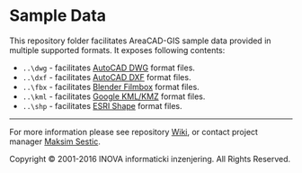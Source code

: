 ﻿# Sample Data

This repository folder facilitates AreaCAD-GIS sample data provided in multiple supported formats. It exposes following contents:

* `..\dwg` - facilitates [AutoCAD DWG](https://www.opendesign.com/files/.../OpenDesign_Specification_for_.dwg_files.pdf) format files.
* `..\dxf` - facilitates [AutoCAD DXF](http://images.autodesk.com/adsk/files/autocad_2012_pdf_dxf-reference_enu.pdf) format files.
* `..\fbx` - facilitates [Blender Filmbox](https://code.blender.org/2013/08/fbx-binary-file-format-specification/) format files.
* `..\kml` - facilitates [Google KML/KMZ](https://developers.google.com/kml/documentation/) format files.
* `..\shp` - facilitates [ESRI Shape](https://developers.google.com/kml/documentation/) format files.

---
For more information please see repository [Wiki](https://github.com/geo-inova/acg/wiki), or contact project manager [Maksim Sestic](https://github.com/SesticM).

Copyright © 2001-2016 INOVA informaticki inzenjering. All Rights Reserved.

